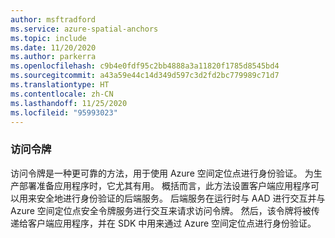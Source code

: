 ```yaml
---
author: msftradford
ms.service: azure-spatial-anchors
ms.topic: include
ms.date: 11/20/2020
ms.author: parkerra
ms.openlocfilehash: c9b4e0fdf95c2bb4888a3a11820f1785d8545bd4
ms.sourcegitcommit: a43a59e44c14d349d597c3d2fd2bc779989c71d7
ms.translationtype: HT
ms.contentlocale: zh-CN
ms.lasthandoff: 11/25/2020
ms.locfileid: "95993023"
---
```

### <a name="access-tokens"></a>访问令牌

访问令牌是一种更可靠的方法，用于使用 Azure 空间定位点进行身份验证。 为生产部署准备应用程序时，它尤其有用。 概括而言，此方法设置客户端应用程序可以用来安全地进行身份验证的后端服务。 后端服务在运行时与 AAD 进行交互并与 Azure 空间定位点安全令牌服务进行交互来请求访问令牌。 然后，该令牌将被传递给客户端应用程序，并在 SDK 中用来通过 Azure 空间定位点进行身份验证。
